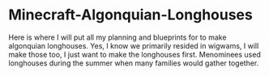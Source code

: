 # Minecraft-Algonquian-Longhouses
Here is where I will put all my planning and blueprints for to make algonquian longhouses. Yes, I know we primarily resided in wigwams, I will make those too, I just want to make the longhouses first. Menominees used longhouses during the summer when many families would gather together.
